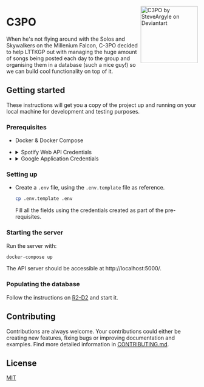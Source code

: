 <a href="https://www.deviantart.com/steveargyle/art/C-3PO-578309067"><img align="right" alt="C3PO by SteveArgyle on Deviantart" width="150" src="https://user-images.githubusercontent.com/10023615/83328359-fb6dd380-a29f-11ea-9f3e-07499b8f0cd2.jpg"/></a>

# C3PO

When he's not flying around with the Solos and Skywalkers on the Millenium Falcon, C-3PO decided to help LTTKGP out with managing the huge amount of songs being posted each day to the group and organising them in a database (such a nice guy!) so we can build cool functionality on top of it.

## Getting started

These instructions will get you a copy of the project up and running on your local machine for development and testing purposes.

### Prerequisites

- Docker & Docker Compose
- <details>
    <summary> Spotify Web API Credentials </summary>

  You will also need Spotify authorization for fetching song metadata. The prodcude is very straightforward. Register a new application here:
  [Spotify for Developers](https://developer.spotify.com/my-applications)

  That will give you a unique **client ID** and **client secret key** to use in authorization flows.
  </details>

- <details>
    <summary>Google Application Credentials</summary>
  </details>

### Setting up

- Create a `.env` file, using the `.env.template` file as reference.

  ```sh
  cp .env.template .env
  ```

  Fill all the fields using the credentials created as part of the pre-requisites.

### Starting the server

Run the server with:

```sh
docker-compose up
```

The API server should be accessible at http://localhost:5000/.

### Populating the database

Follow the instructions on [R2-D2](https://github.com/lttkgp/R2-D2) and start it.

## Contributing

Contributions are always welcome. Your contributions could either be creating new features, fixing bugs or improving documentation and examples. Find more detailed information in [CONTRIBUTING.md](.github/CONTRIBUTING.md).

## License

[MIT](LICENSE)
